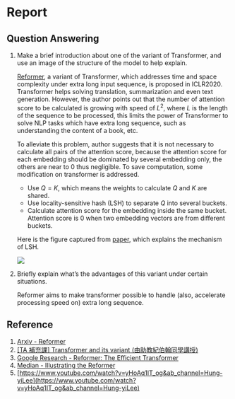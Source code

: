 # Report

## Question Answering

1. Make a brief introduction about one of the variant of Transformer, and use an image of the structure of the model to help explain.

    [Reformer](https://arxiv.org/pdf/2001.04451.pdf), a variant of Transformer, which addresses time and space complexity under extra long input sequence, is proposed in ICLR2020. Transformer helps solving translation, summarization and even text generation. However, the author points out that the number of attention score to be calculated is growing with speed of $L^2$, where $L$ is the length of the sequence to be processed, this limits the power of Transformer to solve NLP tasks which have extra long sequence, such as understanding the content of a book, etc.

    To alleviate this problem, author suggests that it is not necessary to calculate all pairs of the attention score, because the attention score for each embedding should be dominated by several embedding only, the others are near to $0$ thus negligible. To save computation, some modification on transformer is addressed.
    - Use $Q = K$, which means the weights to calculate $Q$ and $K$ are shared.
    - Use locality-sensitive hash (LSH) to separate $Q$ into several buckets.
    - Calculate attention score for the embedding inside the same bucket. Attention score is $0$ when two embedding vectors are from different buckets.

    Here is the figure captured from [paper](https://arxiv.org/pdf/2001.04451.pdf), which explains the mechanism of LSH.

    ![](reformer.png)

2. Briefly explain what’s the advantages of this variant under certain situations.

    Reformer aims to make transformer possible to handle (also, accelerate processing speed on) extra long sequence.

## Reference

1. [Arxiv - Reformer](https://arxiv.org/pdf/2001.04451.pdf)
2. [[TA 補充課] Transformer and its variant (由助教紀伯翰同學講授)](https://www.youtube.com/watch?v=lluMBz5AoOg&ab_channel=Hung-yiLee)
3. [Google Research - Reformer: The Efficient Transformer](https://ai.googleblog.com/2020/01/reformer-efficient-transformer.html)
4. [Median - Illustrating the Reformer](https://towardsdatascience.com/illustrating-the-reformer-393575ac6ba0)
5. [https://www.youtube.com/watch?v=yHoAq1IT_og&ab_channel=Hung-yiLee](https://www.youtube.com/watch?v=yHoAq1IT_og&ab_channel=Hung-yiLee)
